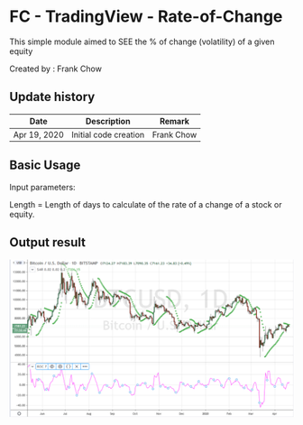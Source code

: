 # FC - TradingView - Rate-of-Change
This simple module aimed to SEE the % of change (volatility) of a given equity

Created by : Frank Chow

## Update history
| Date | Description | Remark |
|------|-------------|:----:|
| Apr 19, 2020 | Initial code creation | Frank Chow |

## Basic Usage
Input parameters:

Length = Length of days to calculate of the rate of a change of a stock or equity.

## Output result
![Alt text](images/ROC.png?raw=true "Rate-of-Change")


